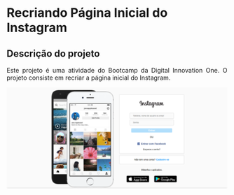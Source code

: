 # Recriando Página Inicial do Instagram
## Descrição do projeto
<p align="justify">Este projeto é uma atividade do Bootcamp da Digital Innovation One. O projeto consiste em recriar a página inicial do Instagram.</p>

![instagram](https://github.com/doug-22/recriando-pagina-inicial-instagram/blob/main/img/banner.png)
